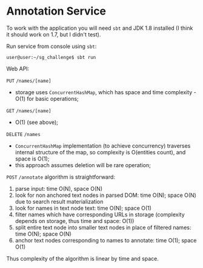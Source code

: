 # Annotation Service

To work with the application you will need `sbt` and JDK 1.8 installed (I think it should work on 1.7, but I didn't test).

Run service from console using `sbt`:

    user@user:~/sg_challenge$ sbt run

Web API:

`PUT` `/names/[name]`
  * storage uses `ConcurrentHashMap`, which has space and time complexity - O(1) for basic operations;

`GET` `/names/[name]`
  * O(1) (see above);

`DELETE` `/names`

  * `ConcurrentHashMap` implementation (to achieve concurrency) traverses internal structure of the map, so complexity is O(entities count), and space is O(1);
  * this approach assumes deletion will be rare operation;

`POST` `/annotate` algorithm is straightforward:
  1. parse input: time O(N), space O(N)
  2. look for non anchored text nodes in parsed DOM: time O(N); space O(N) due to search result materialization
  3. look for names in text node text: time O(N); space O(1)
  4. filter names which have corresponding URLs in storage (complexity depends on storage, thus time and space: O(1))
  5. split entire text node into smaller text nodes in place of filtered names: time O(N); space O(N)
  6. anchor text nodes corresponding to names to annotate: time O(1); space O(1)

Thus complexity of the algorithm is linear by time and space.
